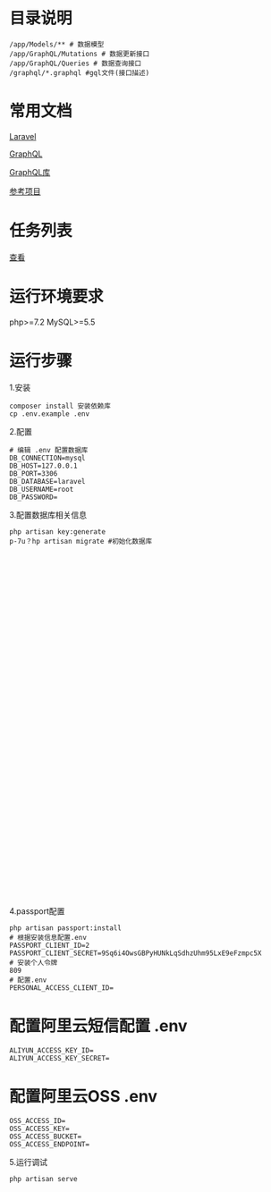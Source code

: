 # 目录说明
```
/app/Models/** # 数据模型
/app/GraphQL/Mutations # 数据更新接口
/app/GraphQL/Queries # 数据查询接口
/graphql/*.graphql #gql文件(接口描述)
```
# 常用文档
<p><a href="https://learnku.com/docs/laravel/6.x">Laravel</a></p>
<p><a href="https://graphql.cn/">GraphQL</a></p>
<p><a href="https://lighthouse-php.com/">GraphQL库</a></p>
<p><a href="https://gitee.com/xiebinbin/thunderbolt_charging_api">参考项目</a></p>

# 任务列表
<a href="./task.md">查看</a>
# 运行环境要求
php>=7.2
MySQL>=5.5

# 运行步骤
1.安装
```
composer install 安装依赖库
cp .env.example .env

```
2.配置
```
# 编辑 .env 配置数据库
DB_CONNECTION=mysql
DB_HOST=127.0.0.1
DB_PORT=3306
DB_DATABASE=laravel
DB_USERNAME=root
DB_PASSWORD=
```
3.配置数据库相关信息
```
php artisan key:generate
p-7u？hp artisan migrate #初始化数据库














































```
4.passport配置
```
php artisan passport:install
# 根据安装信息配置.env
PASSPORT_CLIENT_ID=2
PASSPORT_CLIENT_SECRET=9Sq6i4OwsGBPyHUNkLqSdhzUhm95LxE9eFzmpc5X
# 安装个人令牌
809
# 配置.env
PERSONAL_ACCESS_CLIENT_ID=
```
# 配置阿里云短信配置 .env
```
ALIYUN_ACCESS_KEY_ID=
ALIYUN_ACCESS_KEY_SECRET=
```
# 配置阿里云OSS .env
```
OSS_ACCESS_ID=
OSS_ACCESS_KEY=
OSS_ACCESS_BUCKET=
OSS_ACCESS_ENDPOINT=
```
5.运行调试
```
php artisan serve
```